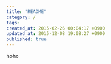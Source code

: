 ```yaml
---
title: "README"
category: /
tags:
created_at: 2015-02-26 00:04:17 +0900
updated_at: 2015-12-08 19:08:27 +0900
published: true
---
```



hoho
